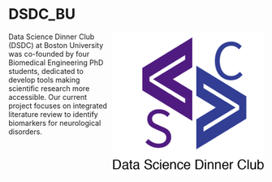 # DSDC_BU
<img src="https://github.com/dz256/DSDC_BU/blob/master/Logo/DSDC_LOGO.png" width="300" align="right">

Data Science Dinner Club (DSDC) at Boston University was co-founded by four Biomedical Engineering PhD students, dedicated to develop tools making scientific research more accessible. Our current project focuses on integrated literature review to identify biomarkers for neurological disorders.

